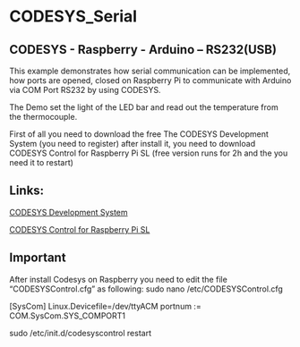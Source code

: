# CODESYS_Serial
## CODESYS - Raspberry - Arduino – RS232(USB)

This example demonstrates how serial communication can be implemented, how ports are opened, 
closed on Raspberry Pi to communicate with Arduino via COM Port RS232 by using CODESYS.

The Demo set the light of the LED bar and read out the temperature from the thermocouple.

First of all you need to download the free The CODESYS Development System (you need to register) after install it, 
you need to download CODESYS Control for Raspberry Pi SL (free version  runs for 2h and the you need it to restart)

## Links:
[CODESYS Development System ](https://store.codesys.com/codesys-23.html)

[CODESYS Control for Raspberry Pi SL](https://store.codesys.com/codesys-control-for-raspberry-pi-sl.html?___store=en)

## Important
After install Codesys on Raspberry you need to edit the file “CODESYSControl.cfg” as following:
sudo nano /etc/CODESYSControl.cfg 

[SysCom]
Linux.Devicefile=/dev/ttyACM 
portnum := COM.SysCom.SYS_COMPORT1

sudo /etc/init.d/codesyscontrol restart
